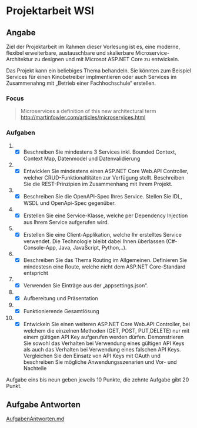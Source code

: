 # Projektarbeit WSI

## Angabe

Ziel der Projektarbeit im Rahmen dieser Vorlesung ist es, eine moderne, flexibel erweiterbare, austauschbare und skalierbare Microservice-Architektur zu designen und mit Microsot ASP.NET Core zu entwickeln.

Das Projekt kann ein beliebiges Thema behandeln. Sie könnten zum Beispiel Services für einen Kinobetreiber implmentieren oder auch Services im Zusammenahng mit „Betrieb einer Fachhochschule“ erstellen.

### Focus
> Microservices a definition of this new architectural term  
> http://martinfowler.com/articles/microservices.html

### Aufgaben
 1. - [X] Beschreiben Sie mindestens 3 Services inkl. Bounded Context, Context Map, Datenmodel und Datenvalidierung

 2. - [X] Entwicklen Sie mindestens einen ASP.NET Core Web.API  Controller, welcher CRUD-Funktionaltitäten zur Verfügung stellt. Beschreiben Sie die REST-Prinzipien im Zusammenhang mit Ihrem Projekt.

 3. - [X] Beschreiben Sie die OpenAPI-Spec Ihres Service. Stellen Sie IDL, WSDL und OpenApi-Spec gegenüber.

 4. - [X] Erstellen Sie eine Service-Klasse, welche per Dependency Injection aus Ihrem Service aufgerufen wird.

 5. - [X] Erstellen Sie eine Client-Applikation, welche Ihr erstelltes Service verwendet. Die Technologie bleibt dabei Ihnen überlassen (C#-Console-App, Java, JavaScript, Python,..).

 6. - [X] Beschreiben Sie das Thema Routing im Allgemeinen. Definieren Sie mindestesn eine Route, welche nicht dem ASP.NET Core-Standard entspricht

 7. - [X] Verwenden Sie Einträge aus der „appsettings.json“.
   
 8. - [X] Aufbereitung und Präsentation

 9. - [X] Funktionierende Gesamtlösung

 10. - [X] Entwickeln Sie einen weiteren ASP.NET Core Web.API  Controller, bei welchem die einzelnen Methoden (GET, POST, PUT,DELETE) nur mit einem gültigen API Key aufgerufen werden dürfen. Demonstrieren Sie sowohl das Verhalten bei Verwendung eines gültigen API Keys als auch das Verhalten bei Verwendung eines falschen API Keys. Vergleichen Sie den Einsatz von API Keys mit OAuth und beschreiben Sie mögliche Anwendungsszenarien und Vor- und Nachteile

Aufgabe eins bis neun geben jeweils 10 Punkte, die zehnte Aufgabe gibt 20 Punkt.

## Aufgabe Antworten

[AufgabenAntworten.md](./AufgabenAntworten.md)